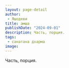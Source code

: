 ```yaml
---
layout: page-detail
author:
 - Яшодеви
title: амша
publishDate: "2024-09-01"
description: Часть, порция.
tags:
 - санатана дхарма
image: 
---
```


Часть, порция.

